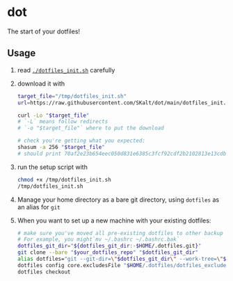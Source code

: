 # dot
The start of your dotfiles!

## Usage

1. read [`./dotfiles_init.sh`](./dotfiles_init.sh) carefully
2. download it with
    ```sh
    target_file="/tmp/dotfiles_init.sh"
    url=https://raw.githubusercontent.com/SKalt/dot/main/dotfiles_init.sh

    curl -Lo "$target_file"
    # `-L` means follow redirects
    # `-o "$target_file"` where to put the download

    # check you're getting what you expected:
    shasum -a 256 "$target_file"
    # should print 70af2e23b654eec050d831e6385c3fcf92cdf2b2102813e13cdbc4f8641f7939  /tmp/dotfiles_init.sh
    ```
3. run the setup script with
    ```sh
    chmod +x /tmp/dotfiles_init.sh
    /tmp/dotfiles_init.sh
    ```
4. Manage your home directory as a bare git directory, using `dotfiles` as an alias for `git`

5. When you want to set up a new machine with your existing dotfiles:
    ```sh
    # make sure you've moved all pre-existing dotfiles to other backup locations.
    # For example, you might`mv ~/.bashrc ~/.bashrc.bak`
    dotfiles_git_dir="${dotfiles_git_dir:-$HOME/.dotfiles.git}"
    git clone --bare "$your_dotfiles_repo" "$dotfiles_git_dir"
    alias dotfiles="git --git-dir=\"$dotfiles_git_dir\" --work-tree=\"$HOME\""
    dotfiles config core.excludesFile "$HOME/.dotfiles/dotfiles_exclude"
    dotfiles checkout
    ```
